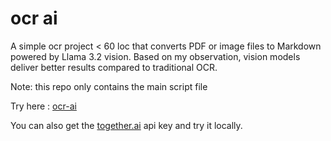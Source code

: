 # ocr ai

A simple ocr project < 60 loc that converts PDF or image files to Markdown powered by Llama 3.2 vision. Based on my observation, vision models deliver better results compared to traditional OCR.

Note: this repo only contains the main script file

Try here : [ocr-ai](https://ocrai-replit.app)

You can also get the [together.ai](https://www.together.ai/) api key and try it locally.